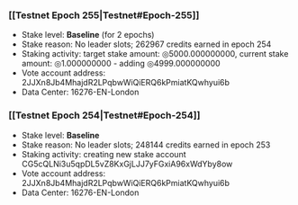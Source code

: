 ### [[Testnet Epoch 255|Testnet#Epoch-255]]
* Stake level: **Baseline** (for 2 epochs)
* Stake reason: No leader slots; 262967 credits earned in epoch 254
* Staking activity: target stake amount: ◎5000.000000000, current stake amount: ◎1.000000000 - adding ◎4999.000000000
* Vote account address: 2JJXn8Jb4MhajdR2LPqbwWiQiERQ6kPmiatKQwhyui6b
* Data Center: 16276-EN-London
### [[Testnet Epoch 254|Testnet#Epoch-254]]
* Stake level: **Baseline**
* Stake reason: No leader slots; 248144 credits earned in epoch 253
* Staking activity: creating new stake account CG5cQLNi3u5qpDL5vZ8KxGjLJJ7yFGxiA96xWdYby8ow
* Vote account address: 2JJXn8Jb4MhajdR2LPqbwWiQiERQ6kPmiatKQwhyui6b
* Data Center: 16276-EN-London